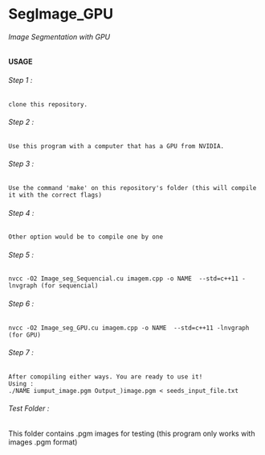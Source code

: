 # SegImage_GPU


###### Image Segmentation with GPU



#### USAGE
###### Step 1 :
```
clone this repository.
```
###### Step 2 :
```
Use this program with a computer that has a GPU from NVIDIA.
```
###### Step 3 :
```
Use the command 'make' on this repository's folder (this will compile it with the correct flags)
```
###### Step 4 :
```
Other option would be to compile one by one 
```
###### Step 5 :
```
nvcc -O2 Image_seg_Sequencial.cu imagem.cpp -o NAME  --std=c++11 -lnvgraph (for sequencial)
```
###### Step 6 :
```
nvcc -O2 Image_seg_GPU.cu imagem.cpp -o NAME  --std=c++11 -lnvgraph (for GPU)
``` 

###### Step 7 :
```
After comopiling either ways. You are ready to use it!
Using : 
./NAME iumput_image.pgm Output_)image.pgm < seeds_input_file.txt
``` 
###### Test Folder :
This folder contains .pgm images for testing (this program only works with images .pgm format)


